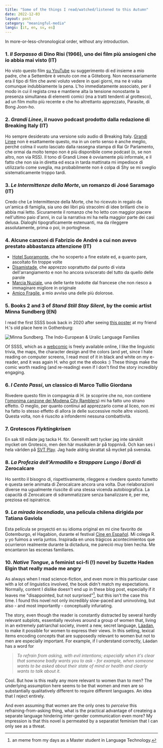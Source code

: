 ```yaml
---
title: "Some of the things I read/watched/listened to this Autumn"
date: 2022-12-03
layout: post
category: "meaningful-media"
langs: [it, en, sv, es]
---
```


In more-or-less-chronological order, without any introduction.

### 1. _Il Sorpasso_ di Dino Risi (1966), uno dei film più ansiogeni che io abbia mai visto (IT)
Ho visto questo film [su YouTube](https://www.youtube.com/watch?v=aG5xjYXrdB0&t=10s) su suggerimento di ed insieme a mio padre, che a Settembre è venuto con me a Göteborg.
Non necessariamente era il tipo di film che avrei voluto vedere in quei giorni, ma ne è valsa comunque indubbiamente la pena.
L'ho immediatamente associato, per il modo in cui il regista crea e mantiene alta la tensione nonostante la presenza simultanea di elementi comici (ma a tratti tendenti al grottesco), ad un film molto più recente e che ho altrettanto apprezzato, Parasite, di Bong Joon-ho. 

### 2. _Grandi Linee_, il nuovo podcast prodotto dalla redazione di Breaking Italy (IT)
Ho sempre desiderato una versione solo audio di Breaking Italy. 
[Grandi Linee](https://podcasts.apple.com/it/podcast/grandi-linee/id1644890475) non è esattamente questo, ma in un certo senso è anche meglio, perché colma il vuoto lasciato dalla rassegna stampa di Rai Gr Parlamento, che ormai da molto tempo non è più disponibile come podcast (o, se non altro, non via RSS).
Il tono di Grandi Linee è ovviamente più informale, e il fatto che non sia in diretta ed esca in tarda mattinata mi impedisce di utilizzarlo come sveglia, ma probabilmente non è colpa di Shy se mi sveglio sistematicamente troppo tardi. 

### 3. _Le Intermittenze della Morte_, un romanzo di  José Saramago (IT)
Credo che Le Intermittenze della Morte, che ho ricevuto in regalo da un'amica di famiglia, sia uno dei libri più stracolmi di idee brillanti che io abbia mai letto.
Sicuramente il romanzo che ho letto con maggior piacere nell'ultimo paio d'anni, in cui la narrativa mi ha nella maggior parte dei casi delusa.
Dialoghi tipograficamente estenuanti, ma da rileggere assolutamente, prima o poi, in portoghese.

### 4. Alcune canzoni di Fabrizio de André a cui non avevo prestato abbastanza attenzione (IT)

- [Hotel Supramonte](https://www.youtube.com/watch?v=qYyiUuR8qZA), che ho scoperto a fine estate ed, a quanto pare, ascoltato fin troppe volte
- [Disamistade](https://www.youtube.com/watch?v=QXAGJCw5rts), che apprezzo soprattutto dal punto di vista dell'arrangiamento e non ho ancora sviscerato del tutto da quello delle parole
- [Marcia Nuziale](https://www.youtube.com/watch?v=42mYpQHTDnY), una delle tante tradotte dal francese che non riesco a immaginare migliore in originale
- [Amico Fragile](https://www.youtube.com/watch?v=bQpjjObcubw), a mio avviso una delle più dolorose.

### 5. Books 2 and 3 of _Stand Still Stay Silent_, by the comic artist Minna Sundberg (EN)
I read the first SSSS book back in 2020 after seeing [this poster](http://www.sssscomic.com/comicimages/thumbs/languagetrees.jpg) at my friend H.'s old place here in Gothenburg:

![Minna Sundberg. The Indo-European & Uralic Language Families](http://www.sssscomic.com/comicimages/thumbs/languagetrees.jpg)

Of SSSS, which as a [webcomic](http://www.sssscomic.com/) is freely available online, I like the linguistic trivia, the maps, the character design and the colors (and yet, since I hate reading on computer screens, I read most of it in black and white on my e-reader, and it was again H. who got me the ebooks :)
These things make the comic worth reading (and re-reading) even if I don't find the story incredibly engaging.

### 6. _I Cento Passi_, un classico di Marco Tullio Giordana
Rivedere questo film in compagnia di H. (e scoprire che no, non contiene [l'omonima canzone dei Modena City Ramblers](https://www.youtube.com/watch?v=KUpcxdg2Iqs)) mi ha fatto uno strano effetto. 
O meglio, per quanto continui ad apprezzarlo come al liceo, _non_ mi ha fatto lo stesso effetto di allora (e delle successive molte altre visioni). 
Questa volta, non è riuscito a infondermi nessuna combattività.

### 7. Grotescos _Flyktingkrisen_
En sak till måste jag tacka H. för. Generellt sett tycker jag inte särskilt mycket om Grotesco, men den här musikalen är på toppnivå. Och kan ses i hela världen på [SVT Play](https://www.svtplay.se/video/e55pbne/grotesco/1-flyktingkrisen-en-musikal). 
Jag hade aldrig skrattat så mycket på svenska.

### 8. _La Profezia dell'Armadillo_ e _Strappare Lungo i Bordi_ di Zerocalcare
Ho sentito il bisogno di, rispettivamente, rileggere e rivedere questo fumetto e questa serie animata di Zerocalcare ancora una volta.
Due rielaborazioni diverse ma ugualmente riuscite di una stessa vicenda autobiografica.
La capacità di Zerocalcare di sdrammatizzare senza banalizzare è, per me, preziosa ed ispiratrice.

### 9. _La mirada incendiada_, una pelicula chilena dirigida por Tatiana Gaviola
Esta película se proyectó en su idioma original en mi cine favorito de Gotemburgo, el Hagabion, durante el festival [Cine en Español](https://hagabion.se/serie/cine-en-espanol-hosten-2022/).
Mi colega R. y yo fuimos a verla juntos. 
Inspirada en unos trágicos acontecimientos que ocurrieron realmente durante la dictadura, me pareció muy bien hecha. 
Me encantaron las escenas familiares.

### 10. _Native Tongue_, a feminist sci-fi (!) novel by Suzette Haden Elgin that really made me angry
As always when I read science-fiction, and even more in this particular case with a lot of linguistics involved, the book didn't match my expectations.
Normally, content I dislike doesn't end up in these blog post, especially if it leaves me "disappointed, but not surprised"[^1], but this isn't the case this time.
I found this novel not only incredibly slow-paced and uninvolving, but also - and most importantly - conceptually infuriating.

The story, even though the reader is constantly distracted by several hardly relevant subplots, essentially revolves around a group of women that, living in an extremely patriarchal society, invent a new, secret language, [Láadan](https://en.wikipedia.org/wiki/L%C3%A1adan), to make it possible for women to express their views. 
In this setting, lexical items encoding concepts that are supposedly relevant to women but not to men are especially important. 
For example, if I understand correctly, Láadan has a word for

> _To refrain from asking, with evil intentions; especially when it's clear that someone badly wants you to ask - for example, when someone wants to be asked about their state of mind or health and clearly wants to talk about it._

Cool. But how is this really any more relevant to women than to men?
The underlying assumption here seems to be that women and men are so substantially qualitatively different to require different languages. 
An idea that I reject entirely.

And even assuming that women are the only ones to _perceive_ this refraining-from-asking thing, what is the practical advantage of createing a separate language hindering inter-gender communication even more?
My impression is that this novel is permeated by a separatist feminism that I can only see as a threat. 

[^1]: an meme from my days as a Master student in Language Technology.
